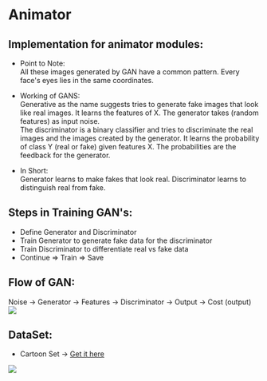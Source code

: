 # Animator

## Implementation for animator modules:
- Point to Note: <br> 
All these images generated by GAN have a common pattern. Every face's eyes lies in the same coordinates.
- Working of GANS: <br>
Generative as the name suggests tries to generate fake images that look like real images. It learns the features of X. The generator takes (random features) as input noise.<br>
The discriminator is a binary classifier and tries to discriminate the real images and the images created by the generator. It learns the probability of class Y (real or fake) given features X. The probabilities are the feedback for the generator.<br>

- In Short: <br>
Generator learns to make fakes that look real. Discriminator learns to distinguish real from fake.


## Steps in Training GAN's:
- Define Generator and Discriminator
- Train Generator to generate fake data for the discriminator
- Train Discriminator to differentiate real vs fake data
- Continue => Train => Save

## Flow of GAN:<br>  
Noise → Generator → Features → Discriminator → Output → Cost (output)<br>
<img src="https://github.com/reekithak/Animator-Modules/blob/main/images/GANFLow-1.JPG">

## DataSet:<br>
- Cartoon Set -> [Get it here](https://google.github.io/cartoonset/)
<img src="https://github.com/reekithak/Animator-Modules/blob/main/images/cartoonGan.JPG">




